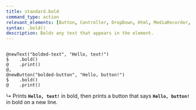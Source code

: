 ```yaml
---
title: standard.bold
command_type: action
relevant_elements: [Button, Controller, DropDown, Html, MediaRecorder, Scale, Text, Tooltip]
syntax: .bold()
description: Bolds any text that appears in the element.
---
```


<pre><code class="language-diff-javascript diff-highlight">
@newText("bolded-text", "Hello, text!")
$    .bold()
@    .print()
@,
@newButton("bolded-button", "Hello, button!")
$    .bold()
@    .print()
</code></pre>

↳ Prints <code><strong>Hello, text!</strong></code> in bold, then prints a button
that says <code><strong>Hello, button!</strong></code> in bold on a new line.
